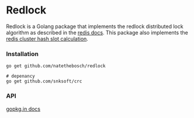 # Redlock

Redlock is a Golang package that implements the redlock distributed lock algorithm as described in the [redis docs](https://redis.io/topics/distlock). 
This package also implements the [redis cluster hash slot calculation](https://redis.io/topics/cluster-spec).

### Installation
```
go get github.com/natethebosch/redlock

# depenancy
go get github.com/snksoft/crc
```

### API

[gopkg.in docs](https://gopkg.in/natethebosch/redlock.v1)